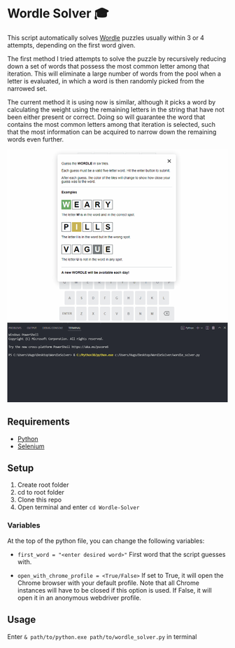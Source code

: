 # Wordle Solver 🎓

 
This script automatically solves [Wordle](https://www.nytimes.com/games/wordle/index.html) puzzles usually within 3 or 4 attempts, depending on the first word given.

The first method I tried attempts to solve the puzzle by recursively reducing down a set of words that possess the most common letter among that iteration. 
This will eliminate a large number of words from the pool when a letter is evaluated, in which a word is then randomly picked from the narrowed set.

The current method it is using now is similar, although it picks a word by calculating the weight using the remaining letters in the string that have not been either present or correct. Doing so will guarantee the word that contains the most common letters among that iteration is selected, such that the most information can be acquired to narrow down the remaining words even further.

![](demo.gif)

## Requirements
- [Python](https://www.python.org/downloads/)
- [Selenium](https://chromedriver.chromium.org/downloads)

## Setup 
1. Create root folder
2. cd to root folder
4. Clone this repo
5. Open terminal and enter ``` cd Wordle-Solver ```

### Variables
At the top of the python file, you can change the following variables:

- ``` first_word = "<enter desired word>" ``` First word that the script guesses with.

- ``` open_with_chrome_profile = <True/False> ``` If set to True, it will open the Chrome browser with your default profile. Note that all Chrome instances will have to be closed if this option is used.
If False, it will open it in an anonymous webdriver profile.


## Usage
Enter ``` & path/to/python.exe path/to/wordle_solver.py ``` in terminal

